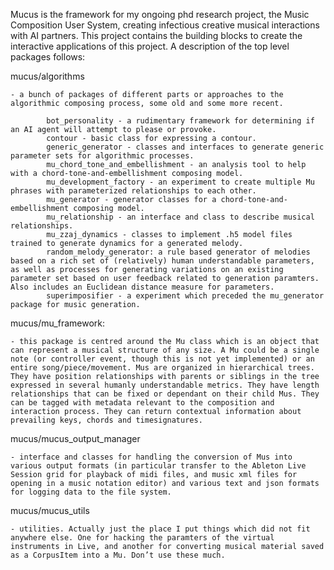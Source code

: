 Mucus is the framework for my ongoing phd research project, the Music Composition User System, creating infectious creative musical interactions with AI partners. This project contains the building blocks to create the interactive applications of this project. A description of the top level packages follows:


mucus/algorithms

	- a bunch of packages of different parts or approaches to the algorithmic composing process, some old and some more recent.
			
			bot_personality - a rudimentary framework for determining if an AI agent will attempt to please or provoke.
			contour - basic class for expressing a contour.
			generic_generator - classes and interfaces to generate generic parameter sets for algorithmic processes.
			mu_chord_tone_and_embellishment - an analysis tool to help with a chord-tone-and-embellishment composing model.
			mu_development_factory - an experiment to create multiple Mu phrases with parameterized relationships to each other.
			mu_generator - generator classes for a chord-tone-and-embellishment composing model.
			mu_relationship - an interface and class to describe musical relationships.
			mu_zzaj_dynamics - classes to implement .h5 model files trained to generate dynamics for a generated melody.
			random_melody_generator: a rule based generator of melodies based on a rich set of (relatively) human understandable parameters, as well as processes for generating variations on an existing parameter set based on user feedback related to generation paramters. Also includes an Euclidean distance measure for parameters.
			superimposifier - a experiment which preceded the mu_generator package for music generation.
		
mucus/mu_framework: 

	- this package is centred around the Mu class which is an object that can represent a musical structure of any size. A Mu could be a single note (or controller event, though this is not yet implemented) or an entire song/piece/movement. Mus are organized in hierarchical trees. They have position relationships with parents or siblings in the tree expressed in several humanly understandable metrics. They have length relationships that can be fixed or dependant on their child Mus. They can be tagged with metadata relevant to the composition and interaction process. They can return contextual information about prevailing keys, chords and timesignatures.

mucus/mucus_output_manager

	- interface and classes for handling the conversion of Mus into various output formats (in particular transfer to the Ableton Live Session grid for playback of midi files, and music xml files for opening in a music notation editor) and various text and json formats for logging data to the file system.

mucus/mucus_utils

	- utilities. Actually just the place I put things which did not fit anywhere else. One for hacking the paramters of the virtual instruments in Live, and another for converting musical material saved as a CorpusItem into a Mu. Don’t use these much.

